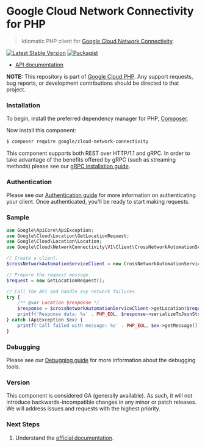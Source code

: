 # Google Cloud Network Connectivity for PHP

> Idiomatic PHP client for [Google Cloud Network Connectivity](https://cloud.google.com/network-connectivity).

[![Latest Stable Version](https://poser.pugx.org/google/cloud-network-connectivity/v/stable)](https://packagist.org/packages/google/cloud-network-connectivity) [![Packagist](https://img.shields.io/packagist/dm/google/cloud-network-connectivity.svg)](https://packagist.org/packages/google/cloud-network-connectivity)

* [API documentation](https://cloud.google.com/php/docs/reference/cloud-network-connectivity/latest)

**NOTE:** This repository is part of [Google Cloud PHP](https://github.com/googleapis/google-cloud-php). Any
support requests, bug reports, or development contributions should be directed to
that project.

### Installation

To begin, install the preferred dependency manager for PHP, [Composer](https://getcomposer.org/).

Now install this component:

```sh
$ composer require google/cloud-network-connectivity
```

This component supports both REST over HTTP/1.1 and gRPC. In order to take advantage of the benefits offered by gRPC (such as streaming methods)
please see our [gRPC installation guide](https://cloud.google.com/php/grpc).

### Authentication

Please see our [Authentication guide](https://github.com/googleapis/google-cloud-php/blob/main/AUTHENTICATION.md) for more information
on authenticating your client. Once authenticated, you'll be ready to start making requests.

### Sample

```php
use Google\ApiCore\ApiException;
use Google\Cloud\Location\GetLocationRequest;
use Google\Cloud\Location\Location;
use Google\Cloud\NetworkConnectivity\V1\Client\CrossNetworkAutomationServiceClient;

// Create a client.
$crossNetworkAutomationServiceClient = new CrossNetworkAutomationServiceClient();

// Prepare the request message.
$request = new GetLocationRequest();

// Call the API and handle any network failures.
try {
    /** @var Location $response */
    $response = $crossNetworkAutomationServiceClient->getLocation($request);
    printf('Response data: %s' . PHP_EOL, $response->serializeToJsonString());
} catch (ApiException $ex) {
    printf('Call failed with message: %s' . PHP_EOL, $ex->getMessage());
}
```

### Debugging

Please see our [Debugging guide](https://github.com/googleapis/google-cloud-php/blob/main/DEBUG.md)
for more information about the debugging tools.

### Version

This component is considered GA (generally available). As such, it will not introduce backwards-incompatible changes in
any minor or patch releases. We will address issues and requests with the highest priority.

### Next Steps

1. Understand the [official documentation](https://cloud.google.com/network-connectivity/docs).
